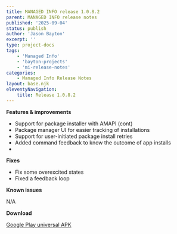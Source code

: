 ```yaml
---
title: MANAGED INFO release 1.0.8.2
parent: MANAGED INFO release notes
published: '2025-09-04'
status: publish
author: 'Jason Bayton'
excerpt: ''
type: project-docs
tags: 
    - 'Managed Info'
    - 'bayton-projects'
    - 'mi-release-notes'
categories: 
    - Managed Info Release Notes
layout: base.njk
eleventyNavigation: 
    title: Release 1.0.8.2
---
```


**Features & improvements**

- Support for package installer with AMAPI (cont)
- Package manager UI for easier tracking of installations
- Support for user-initiated package install retries
- Added command feedback to know the outcome of app installs
- 
**Fixes**

- Fix some overexcited states
- Fixed a feedback loop

**Known issues**

N/A

**Download**

[Google Play universal APK](https://cdn.bayton.org/download/projects/managed-info/mi_1082_universal.apk)
